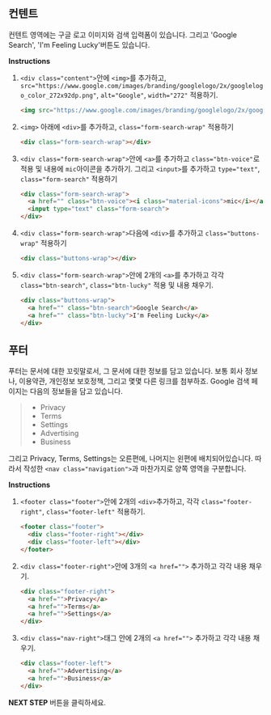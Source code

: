## 컨텐트
컨텐트 영역에는 구글 로고 이미지와 검색 입력폼이 있습니다. 그리고 'Google Search', 'I'm Feeling Lucky'버튼도 있습니다.

**Instructions**
1. `<div class="content">`안에 `<img>`를 추가하고, `src="https://www.google.com/images/branding/googlelogo/2x/googlelogo_color_272x92dp.png"`, `alt="Google"`, `width="272"` 적용하기.
    ```html
    <img src="https://www.google.com/images/branding/googlelogo/2x/googlelogo_color_272x92dp.png" alt="Google" width="272">  
    ```
1. `<img>`  아래에 `<div>`를 추가하고, `class="form-search-wrap"` 적용하기 
    ```html
    <div class="form-search-wrap"></div>       
    ```
1. `<div class="form-search-wrap">`안에 `<a>`를 추가하고 `class="btn-voice"`로 적용 및 내용에 `mic`아이콘을 추가하기. 그리고 `<input>`를 추가하고 `type="text"`, `class="form-search"` 적용하기   
    ```html
    <div class="form-search-wrap">
      <a href="" class="btn-voice"><i class="material-icons">mic</i></a>
      <input type="text" class="form-search">
    </div>
    ```
1. `<div class="form-search-wrap">`다음에 `<div>`를 추가하고 `class="buttons-wrap"` 적용하기  
    ```html
    <div class="buttons-wrap"></div>
    ```
1. `<div class="form-search-wrap">`안에 2개의 `<a>`를 추가하고 각각 `class="btn-search"`, `class="btn-lucky"` 적용 및 내용 채우기. 
    ```html
    <div class="buttons-wrap">
      <a href="" class="btn-search">Google Search</a>
      <a href="" class="btn-lucky">I'm Feeling Lucky</a>
    </div>
    ```



## 푸터
푸터는 문서에 대한 꼬릿말로서, 그 문서에 대한 정보를 담고 있습니다. 보통 회사 정보나, 이용약관, 개인정보 보호정책, 그리고 몇몇 다른 링크를 첨부하죠. Google 검색 페이지는 다음의 정보들을 담고 있습니다. 
> * Privacy
> * Terms
> * Settings
> * Advertising
> * Business

그리고 Privacy, Terms, Settings는 오른편에, 나머지는 왼편에 배치되어있습니다. 따라서 작성한 `<nav class="navigation">`과 마찬가지로 양쪽 영역을 구분합니다.

**Instructions**
1. `<footer class="footer">`안에 2개의 `<div>`추가하고, 각각 `class="footer-right"`, `class="footer-left"` 적용하기. 
    ```html
    <footer class="footer">
      <div class="footer-right"></div>
      <div class="footer-left"></div>
    </footer>
    ```
1. `<div class="footer-right">`안에 3개의 `<a href="">` 추가하고 각각 내용 채우기. 
    ```html
    <div class="footer-right">
      <a href="">Privacy</a>
      <a href="">Terms</a>
      <a href="">Settings</a>
    </div>
    ```
1. `<div class="nav-right">`태그 안에 2개의 `<a href="">` 추가하고 각각 내용 채우기.   
    ```html
    <div class="footer-left">
      <a href="">Advertising</a>
      <a href="">Business</a>
    </div>
    ```


 **NEXT STEP** 버튼을 클릭하세요.

